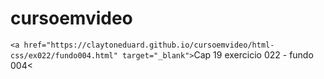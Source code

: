 # cursoemvideo

`<a href="https://claytoneduard.github.io/cursoemvideo/html-css/ex022/fundo004.html" target="_blank">`Cap 19 exercicio 022 - fundo 004<
